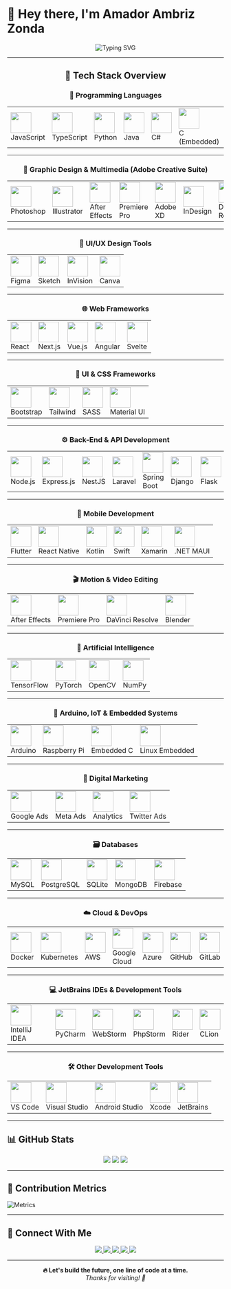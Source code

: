# 👋 Hey there, I'm **Amador Ambriz Zonda**

<div align="center">

![Typing SVG](https://readme-typing-svg.demolab.com?font=Fira+Code&weight=600&size=24&duration=4000&pause=1000&color=F700FF&center=true&vCenter=true&width=800&height=70&lines=Full+Stack+Developer+%7C+Cloud+Engineer;Mobile+and+Web+Expert;Creative+Technologist)

---

## 🚀 Tech Stack Overview

### 🧠 Programming Languages

<table>
<tr>
<td><img height="48" src="https://cdn.jsdelivr.net/gh/devicons/devicon/icons/javascript/javascript-original.svg" /><br/>JavaScript</td>
<td><img height="48" src="https://cdn.jsdelivr.net/gh/devicons/devicon/icons/typescript/typescript-original.svg" /><br/>TypeScript</td>
<td><img height="48" src="https://cdn.jsdelivr.net/gh/devicons/devicon/icons/python/python-original.svg" /><br/>Python</td>
<td><img height="48" src="https://cdn.jsdelivr.net/gh/devicons/devicon/icons/java/java-original.svg" /><br/>Java</td>
<td><img height="48" src="https://cdn.jsdelivr.net/gh/devicons/devicon/icons/csharp/csharp-original.svg" /><br/>C#</td>
<td><img height="48" src="https://cdn.jsdelivr.net/gh/devicons/devicon/icons/c/c-original.svg" /><br/>C (Embedded)</td>
<td><img height="48" src="https://cdn.jsdelivr.net/gh/devicons/devicon/icons/kotlin/kotlin-original.svg" /><br/>Kotlin</td>
<td><img height="48" src="https://cdn.jsdelivr.net/gh/devicons/devicon/icons/swift/swift-original.svg" /><br/>Swift</td>
<td><img height="48" src="https://cdn.jsdelivr.net/gh/devicons/devicon/icons/php/php-original.svg" /><br/>PHP</td>
<td><img height="48" src="https://cdn.jsdelivr.net/gh/devicons/devicon/icons/go/go-original.svg" /><br/>Go</td>
</tr>
</table>

---

### 🎨 Graphic Design & Multimedia (Adobe Creative Suite)

<table>
<tr>
<td><img height="48" src="https://cdn.jsdelivr.net/gh/devicons/devicon/icons/photoshop/photoshop-plain.svg" /><br/>Photoshop</td>
<td><img height="48" src="https://cdn.jsdelivr.net/gh/devicons/devicon/icons/illustrator/illustrator-plain.svg" /><br/>Illustrator</td>
<td><img height="48" src="https://cdn.jsdelivr.net/gh/devicons/devicon/icons/aftereffects/aftereffects-original.svg" /><br/>After Effects</td>
<td><img height="48" src="https://cdn.jsdelivr.net/gh/devicons/devicon/icons/premierepro/premierepro-original.svg" /><br/>Premiere Pro</td>
<td><img height="48" src="https://cdn.jsdelivr.net/gh/devicons/devicon/icons/xd/xd-plain.svg" /><br/>Adobe XD</td>
<td><img height="48" src="https://cdn.jsdelivr.net/gh/devicons/devicon/icons/indesign/indesign-original.svg" /><br/>InDesign</td>
<td><img height="48" src="https://cdn.jsdelivr.net/gh/devicons/devicon/icons/davinciresolve/davinciresolve-original.svg" /><br/>DaVinci Resolve</td>
<td><img height="48" src="https://cdn.jsdelivr.net/gh/devicons/devicon/icons/figma/figma-original.svg" /><br/>Figma</td>
</tr>
</table>

---

### 🎨 UI/UX Design Tools

<table>
<tr>
<td><img height="48" src="https://cdn.jsdelivr.net/gh/devicons/devicon/icons/figma/figma-original.svg" /><br/>Figma</td>
<td><img height="48" src="https://cdn.jsdelivr.net/gh/devicons/devicon/icons/sketch/sketch-original.svg" /><br/>Sketch</td>
<td><img height="48" src="https://cdn.jsdelivr.net/gh/devicons/devicon/icons/invision/invision-original.svg" /><br/>InVision</td>
<td><img height="48" src="https://cdn.jsdelivr.net/gh/devicons/devicon/icons/canva/canva-original.svg" /><br/>Canva</td>
</tr>
</table>

---

### 🌐 Web Frameworks

<table>
<tr>
<td><img height="48" src="https://cdn.jsdelivr.net/gh/devicons/devicon/icons/react/react-original.svg" /><br/>React</td>
<td><img height="48" src="https://cdn.jsdelivr.net/gh/devicons/devicon/icons/nextjs/nextjs-original.svg" /><br/>Next.js</td>
<td><img height="48" src="https://cdn.jsdelivr.net/gh/devicons/devicon/icons/vuejs/vuejs-original.svg" /><br/>Vue.js</td>
<td><img height="48" src="https://cdn.jsdelivr.net/gh/devicons/devicon/icons/angularjs/angularjs-original.svg" /><br/>Angular</td>
<td><img height="48" src="https://cdn.jsdelivr.net/gh/devicons/devicon/icons/svelte/svelte-original.svg" /><br/>Svelte</td>
</tr>
</table>

---

### 🎨 UI & CSS Frameworks

<table>
<tr>
<td><img height="48" src="https://cdn.jsdelivr.net/gh/devicons/devicon/icons/bootstrap/bootstrap-original.svg" /><br/>Bootstrap</td>
<td><img height="48" src="https://cdn.jsdelivr.net/gh/devicons/devicon/icons/tailwindcss/tailwindcss-plain.svg" /><br/>Tailwind</td>
<td><img height="48" src="https://cdn.jsdelivr.net/gh/devicons/devicon/icons/sass/sass-original.svg" /><br/>SASS</td>
<td><img height="48" src="https://cdn.jsdelivr.net/gh/devicons/devicon/icons/materialui/materialui-original.svg" /><br/>Material UI</td>
</tr>
</table>

---

### ⚙️ Back-End & API Development

<table>
<tr>
<td><img height="48" src="https://cdn.jsdelivr.net/gh/devicons/devicon/icons/nodejs/nodejs-original.svg" /><br/>Node.js</td>
<td><img height="48" src="https://cdn.jsdelivr.net/gh/devicons/devicon/icons/express/express-original.svg" /><br/>Express.js</td>
<td><img height="48" src="https://cdn.jsdelivr.net/gh/devicons/devicon/icons/nestjs/nestjs-plain.svg" /><br/>NestJS</td>
<td><img height="48" src="https://cdn.jsdelivr.net/gh/devicons/devicon/icons/laravel/laravel-plain.svg" /><br/>Laravel</td>
<td><img height="48" src="https://cdn.jsdelivr.net/gh/devicons/devicon/icons/spring/spring-original.svg" /><br/>Spring Boot</td>
<td><img height="48" src="https://cdn.jsdelivr.net/gh/devicons/devicon/icons/django/django-plain.svg" /><br/>Django</td>
<td><img height="48" src="https://cdn.jsdelivr.net/gh/devicons/devicon/icons/flask/flask-original.svg" /><br/>Flask</td>
<td><img height="48" src="https://cdn.jsdelivr.net/gh/devicons/devicon/icons/fastapi/fastapi-original.svg" /><br/>FastAPI</td>
</tr>
</table>

---

### 📱 Mobile Development

<table>
<tr>
<td><img height="48" src="https://cdn.jsdelivr.net/gh/devicons/devicon/icons/flutter/flutter-original.svg" /><br/>Flutter</td>
<td><img height="48" src="https://cdn.jsdelivr.net/gh/devicons/devicon/icons/react/react-original.svg" /><br/>React Native</td>
<td><img height="48" src="https://cdn.jsdelivr.net/gh/devicons/devicon/icons/kotlin/kotlin-original.svg" /><br/>Kotlin</td>
<td><img height="48" src="https://cdn.jsdelivr.net/gh/devicons/devicon/icons/swift/swift-original.svg" /><br/>Swift</td>
<td><img height="48" src="https://cdn.jsdelivr.net/gh/devicons/devicon/icons/xamarin/xamarin-original.svg" /><br/>Xamarin</td>
<td><img height="48" src="https://cdn.jsdelivr.net/gh/devicons/devicon/icons/dot-net/dot-net-original.svg" /><br/>.NET MAUI</td>
</tr>
</table>

---

### 🎬 Motion & Video Editing

<table>
<tr>
<td><img height="48" src="https://cdn.jsdelivr.net/gh/devicons/devicon/icons/aftereffects/aftereffects-original.svg" /><br/>After Effects</td>
<td><img height="48" src="https://cdn.jsdelivr.net/gh/devicons/devicon/icons/premierepro/premierepro-original.svg" /><br/>Premiere Pro</td>
<td><img height="48" src="https://cdn.jsdelivr.net/gh/devicons/devicon/icons/davinciresolve/davinciresolve-original.svg" /><br/>DaVinci Resolve</td>
<td><img height="48" src="https://cdn.jsdelivr.net/gh/devicons/devicon/icons/blender/blender-original.svg" /><br/>Blender</td>
</tr>
</table>

---

### 🤖 Artificial Intelligence

<table>
<tr>
<td><img height="48" src="https://cdn.jsdelivr.net/gh/devicons/devicon/icons/tensorflow/tensorflow-original.svg" /><br/>TensorFlow</td>
<td><img height="48" src="https://cdn.jsdelivr.net/gh/devicons/devicon/icons/pytorch/pytorch-original.svg" /><br/>PyTorch</td>
<td><img height="48" src="https://cdn.jsdelivr.net/gh/devicons/devicon/icons/opencv/opencv-original.svg" /><br/>OpenCV</td>
<td><img height="48" src="https://cdn.jsdelivr.net/gh/devicons/devicon/icons/numpy/numpy-original.svg" /><br/>NumPy</td>
</tr>
</table>

---

### 📡 Arduino, IoT & Embedded Systems

<table>
<tr>
<td><img height="48" src="https://cdn.jsdelivr.net/gh/devicons/devicon/icons/arduino/arduino-original.svg" /><br/>Arduino</td>
<td><img height="48" src="https://cdn.jsdelivr.net/gh/devicons/devicon/icons/raspberrypi/raspberrypi-original.svg" /><br/>Raspberry Pi</td>
<td><img height="48" src="https://cdn.jsdelivr.net/gh/devicons/devicon/icons/embeddedc/embeddedc-original.svg" /><br/>Embedded C</td>
<td><img height="48" src="https://cdn.jsdelivr.net/gh/devicons/devicon/icons/linux/linux-original.svg" /><br/>Linux Embedded</td>
</tr>
</table>

---

### 📢 Digital Marketing

<table>
<tr>
<td><img height="48" src="https://cdn.jsdelivr.net/gh/devicons/devicon/icons/google/google-original.svg" /><br/>Google Ads</td>
<td><img height="48" src="https://cdn.jsdelivr.net/gh/devicons/devicon/icons/facebook/facebook-original.svg" /><br/>Meta Ads</td>
<td><img height="48" src="https://cdn.jsdelivr.net/gh/devicons/devicon/icons/googleanalytics/googleanalytics-original.svg" /><br/>Analytics</td>
<td><img height="48" src="https://cdn.jsdelivr.net/gh/devicons/devicon/icons/twitter/twitter-original.svg" /><br/>Twitter Ads</td>
</tr>
</table>

---

### 🗃️ Databases

<table>
<tr>
<td><img height="48" src="https://cdn.jsdelivr.net/gh/devicons/devicon/icons/mysql/mysql-original.svg" /><br/>MySQL</td>
<td><img height="48" src="https://cdn.jsdelivr.net/gh/devicons/devicon/icons/postgresql/postgresql-original.svg" /><br/>PostgreSQL</td>
<td><img height="48" src="https://cdn.jsdelivr.net/gh/devicons/devicon/icons/sqlite/sqlite-original.svg" /><br/>SQLite</td>
<td><img height="48" src="https://cdn.jsdelivr.net/gh/devicons/devicon/icons/mongodb/mongodb-original.svg" /><br/>MongoDB</td>
<td><img height="48" src="https://cdn.jsdelivr.net/gh/devicons/devicon/icons/firebase/firebase-plain.svg" /><br/>Firebase</td>
</tr>
</table>

---

### ☁️ Cloud & DevOps

<table>
<tr>
<td><img height="48" src="https://cdn.jsdelivr.net/gh/devicons/devicon/icons/docker/docker-original.svg" /><br/>Docker</td>
<td><img height="48" src="https://cdn.jsdelivr.net/gh/devicons/devicon/icons/kubernetes/kubernetes-plain.svg" /><br/>Kubernetes</td>
<td><img height="48" src="https://cdn.jsdelivr.net/gh/devicons/devicon/icons/amazonwebservices/amazonwebservices-original.svg" /><br/>AWS</td>
<td><img height="48" src="https://cdn.jsdelivr.net/gh/devicons/devicon/icons/googlecloud/googlecloud-original.svg" /><br/>Google Cloud</td>
<td><img height="48" src="https://cdn.jsdelivr.net/gh/devicons/devicon/icons/azure/azure-original.svg" /><br/>Azure</td>
<td><img height="48" src="https://cdn.jsdelivr.net/gh/devicons/devicon/icons/github/github-original.svg" /><br/>GitHub</td>
<td><img height="48" src="https://cdn.jsdelivr.net/gh/devicons/devicon/icons/gitlab/gitlab-original.svg" /><br/>GitLab</td>
</tr>
</table>

---

### 💻 JetBrains IDEs & Development Tools

<table>
<tr>
<td><img height="48" src="https://cdn.jsdelivr.net/gh/devicons/devicon/icons/intellij/intellij-original.svg" /><br/>IntelliJ IDEA</td>
<td><img height="48" src="https://cdn.jsdelivr.net/gh/devicons/devicon/icons/pycharm/pycharm-original.svg" /><br/>PyCharm</td>
<td><img height="48" src="https://cdn.jsdelivr.net/gh/devicons/devicon/icons/webstorm/webstorm-original.svg" /><br/>WebStorm</td>
<td><img height="48" src="https://cdn.jsdelivr.net/gh/devicons/devicon/icons/phpstorm/phpstorm-original.svg" /><br/>PhpStorm</td>
<td><img height="48" src="https://cdn.jsdelivr.net/gh/devicons/devicon/icons/rider/rider-original.svg" /><br/>Rider</td>
<td><img height="48" src="https://cdn.jsdelivr.net/gh/devicons/devicon/icons/clion/clion-original.svg" /><br/>CLion</td>
</tr>
</table>

---

### 🛠️ Other Development Tools

<table>
<tr>
<td><img height="48" src="https://cdn.jsdelivr.net/gh/devicons/devicon/icons/vscode/vscode-original.svg" /><br/>VS Code</td>
<td><img height="48" src="https://cdn.jsdelivr.net/gh/devicons/devicon/icons/visualstudio/visualstudio-plain.svg" /><br/>Visual Studio</td>
<td><img height="48" src="https://cdn.jsdelivr.net/gh/devicons/devicon/icons/androidstudio/androidstudio-original.svg" /><br/>Android Studio</td>
<td><img height="48" src="https://cdn.jsdelivr.net/gh/devicons/devicon/icons/xcode/xcode-original.svg" /><br/>Xcode</td>
<td><img height="48" src="https://cdn.jsdelivr.net/gh/devicons/devicon/icons/jetbrains/jetbrains-original.svg" /><br/>JetBrains</td>
</tr>
</table>

</div>

---

## 📊 GitHub Stats

<p align="center">
  <img src="https://github-readme-stats.vercel.app/api?username=AmadorZonda2025&show_icons=true&theme=radical" />
  <img src="https://github-readme-streak-stats.herokuapp.com?user=AmadorZonda2025&theme=radical" />
  <img src="https://github-readme-stats.vercel.app/api/top-langs/?username=AmadorZonda2025&layout=compact&theme=radical" />
</p>

---

## 🔁 Contribution Metrics

![Metrics](https://github.com/AmadorZonda2025/AmadorZonda2025/blob/main/github-metrics.svg)

---

## 🔗 Connect With Me

<div align="center">
  <a href="https://linkedin.com/in/amador-ambriz-zonda" target="_blank">
    <img src="https://img.shields.io/badge/LinkedIn-0A66C2?style=for-the-badge&logo=linkedin&logoColor=white" />
  </a>
  <a href="mailto:amadorambrizz@gmail.com" target="_blank">
    <img src="https://img.shields.io/badge/Gmail-EA4335?style=for-the-badge&logo=gmail&logoColor=white" />
  </a>
  <a href="https://instagram.com/iam_joshua2025" target="_blank">
    <img src="https://img.shields.io/badge/Instagram-E4405F?style=for-the-badge&logo=instagram&logoColor=white" />
  </a>
  <a href="https://github.com/AmadorZonda2025" target="_blank">
    <img src="https://img.shields.io/badge/GitHub-181717?style=for-the-badge&logo=github&logoColor=white" />
  </a>
  <a href="https://twitter.com/yourusername" target="_blank">
    <img src="https://img.shields.io/badge/Twitter-1DA1F2?style=for-the-badge&logo=twitter&logoColor=white" />
  </a>
</div>

---

<div align="center">
  <strong>🔥 Let's build the future, one line of code at a time.</strong><br />
  <em>Thanks for visiting! 🚀</em>
</div>
